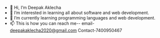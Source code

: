 - 👋 Hi, I’m Deepak Aklecha
- 👀 I’m interested in learning all about software and web development.
- 🌱 I’m currently learning programming languages and web development.
- 📫 This is how you can reach me-- email- deepakaklecha2020@gmail.com
                                    Contact-7400950467

<!---
deepak202-cpu/deepak202-cpu is a ✨ special ✨ repository because its `README.md` (this file) appears on your GitHub profile.
You can click the Preview link to take a look at your changes.
--->
